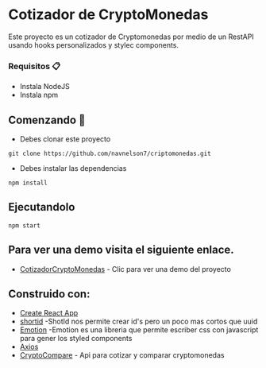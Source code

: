 # Cotizador de CryptoMonedas

Este proyecto es un cotizador de Cryptomonedas por medio de un RestAPI usando hooks personalizados y stylec components.

### Requisitos 📋
* Instala NodeJS
* Instala npm

## Comenzando 🚀
* Debes clonar este proyecto
```
git clone https://github.com/navnelson7/criptomonedas.git
```
* Debes instalar las dependencias
```
npm install
```
## Ejecutandolo
```
npm start
```
## Para ver una demo visita el siguiente enlace.
* [CotizadorCryptoMonedas](https://tender-shirley-dc8b9c.netlify.app/) - Clic para ver una demo del proyecto


## Construido con:
* [Create React App](https://create-react-app.dev/)
* [shortid](https://www.npmjs.com/package/shortid) -ShotId nos permite crear id's pero un poco mas cortos que uuid
* [Emotion](https://emotion.sh/docs/introduction) -Emotion es una libreria que permite escriber css con javascript para gener los styled components
* [Axios](https://www.npmjs.com/search?q=axios)
* [CryptoCompare](https://min-api.cryptocompare.com/) - Api para cotizar y comparar cryptomonedas
